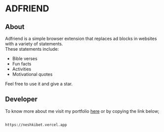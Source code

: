 # ADFRIEND  

## About  
Adfriend is a simple browser extension that replaces ad blocks in websites with a variety of statements.  
These statements include:  
* Bible verses  
* Fun facts  
* Activities  
* Motivational quotes  

Feel free to use it and give a star.  

## Developer  
To know more about me visit my portfolio [here]("https://neshkibet.vercel.app") or by copying the link below;  
##
    https://neshkibet.vercel.app
##

